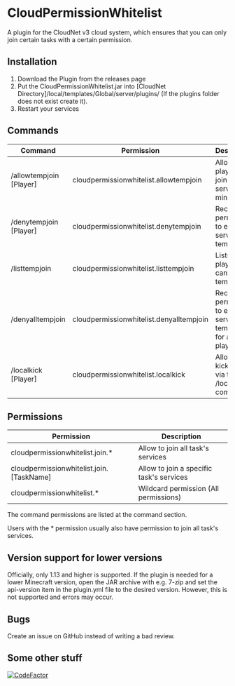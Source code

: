 # CloudPermissionWhitelist
A plugin for the CloudNet v3 cloud system, which ensures that you can only join certain tasks with a certain permission.
## Installation
1. Download the Plugin from the releases page
2. Put the CloudPermissionWhitelist.jar into [CloudNet Directory]/local/templates/Global/server/plugins/ (If the plugins folder does not exist create it).
3. Restart your services
## Commands
| Command | Permission | Description |
|--|--|--|
| /allowtempjoin [Player] | cloudpermissionwhitelist.allowtempjoin | Allows a player to join the server for 5 minutes |
| /denytempjoin [Player] | cloudpermissionwhitelist.denytempjoin | Recalls the permission to enter the server temporarily |
| /listtempjoin | cloudpermissionwhitelist.listtempjoin | Lists all players that can join temporary |
| /denyalltempjoin | cloudpermissionwhitelist.denyalltempjoin | Recalls the permission to enter the server temorarily for all players |
| /localkick [Player] | cloudpermissionwhitelist.localkick | Allows to kick players via the /localkick command |

## Permissions
| Permission | Description |
|--|--|
| cloudpermissionwhitelist.join.* | Allow to join all task's services |
| cloudpermissionwhitelist.join.[TaskName] | Allow to join a specific task's services |
| cloudpermissionwhitelist.* | Wildcard permission (All permissions) |

The command permissions are listed at the command section.

Users with the * permission usually also have permission to join all task's services.
## Version support for lower versions
Officially, only 1.13 and higher is supported.
If the plugin is needed for a lower Minecraft version, open the JAR archive with e.g. 7-zip and set the api-version item in the plugin.yml file to the desired version. However, this is not supported and errors may occur.
## Bugs
Create an issue on GitHub instead of writing a bad review.
## Some other stuff
[![CodeFactor](https://www.codefactor.io/repository/github/jandie1505/cloudpermissionwhitelist/badge)](https://www.codefactor.io/repository/github/jandie1505/cloudpermissionwhitelist)
